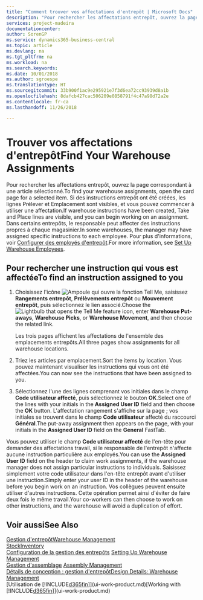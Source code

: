 ```yaml
---
title: "Comment trouver vos affectations d'entrepôt | Microsoft Docs"
description: "Pour rechercher les affectations entrepôt, ouvrez la page correspondant à une article sélectionné. Si des instructions entrepôt ont été créées, les lignes Prélever et Emplacement sont visibles, et vous pouvez commencer à utiliser une affectation. Dans certains entrepôts, le responsable peut affecter des instructions propres à chaque magasinier."
services: project-madeira
documentationcenter: 
author: SorenGP
ms.service: dynamics365-business-central
ms.topic: article
ms.devlang: na
ms.tgt_pltfrm: na
ms.workload: na
ms.search.keywords: 
ms.date: 10/01/2018
ms.author: sgroespe
ms.translationtype: HT
ms.sourcegitcommit: 33b900f1ac9e295921e7f3d6ea72cc93939d8a1b
ms.openlocfilehash: 8dafcb427cac506209e0858791f4c47a98d72a2e
ms.contentlocale: fr-ca
ms.lasthandoff: 11/26/2018

---
```

# <a name="find-your-warehouse-assignments"></a><span data-ttu-id="a8353-105">Trouver vos affectations d'entrepôt</span><span class="sxs-lookup"><span data-stu-id="a8353-105">Find Your Warehouse Assignments</span></span>
<span data-ttu-id="a8353-106">Pour rechercher les affectations entrepôt, ouvrez la page correspondant à une article sélectionné.</span><span class="sxs-lookup"><span data-stu-id="a8353-106">To find your warehouse assignments, open the card page for a selected item.</span></span> <span data-ttu-id="a8353-107">Si des instructions entrepôt ont été créées, les lignes Prélever et Emplacement sont visibles, et vous pouvez commencer à utiliser une affectation.</span><span class="sxs-lookup"><span data-stu-id="a8353-107">If warehouse instructions have been created, Take and Place lines are visible, and you can begin working on an assignment.</span></span> <span data-ttu-id="a8353-108">Dans certains entrepôts, le responsable peut affecter des instructions propres à chaque magasinier.</span><span class="sxs-lookup"><span data-stu-id="a8353-108">In some warehouses, the manager may have assigned specific instructions to each employee.</span></span> <span data-ttu-id="a8353-109">Pour plus d'informations, voir [Configurer des employés d'entrepôt](warehouse-how-to-set-up-warehouse-employees.md).</span><span class="sxs-lookup"><span data-stu-id="a8353-109">For more information, see [Set Up Warehouse Employees](warehouse-how-to-set-up-warehouse-employees.md).</span></span>

## <a name="to-find-an-instruction-assigned-to-you"></a><span data-ttu-id="a8353-110">Pour rechercher une instruction qui vous est affectée</span><span class="sxs-lookup"><span data-stu-id="a8353-110">To find an instruction assigned to you</span></span>  
1.  <span data-ttu-id="a8353-111">Choisissez l'icône ![Ampoule qui ouvre la fonction Tell Me](media/ui-search/search_small.png "Dites-moi ce que vous voulez faire"), saisissez **Rangements entrepôt**, **Prélèvements entrepôt** ou **Mouvement entrepôt**, puis sélectionnez le lien associé.</span><span class="sxs-lookup"><span data-stu-id="a8353-111">Choose the ![Lightbulb that opens the Tell Me feature](media/ui-search/search_small.png "Tell me what you want to do") icon, enter **Warehouse Put-aways**, **Warehouse Picks**, or **Warehouse Movement**, and then choose the related link.</span></span>

    <span data-ttu-id="a8353-112">Les trois pages affichent les affectations de l'ensemble des emplacements entrepôts.</span><span class="sxs-lookup"><span data-stu-id="a8353-112">All three pages show assignments for all warehouse locations.</span></span>  

2. <span data-ttu-id="a8353-113">Triez les articles par emplacement.</span><span class="sxs-lookup"><span data-stu-id="a8353-113">Sort the items by location.</span></span> <span data-ttu-id="a8353-114">Vous pouvez maintenant visualiser les instructions qui vous ont été affectées.</span><span class="sxs-lookup"><span data-stu-id="a8353-114">You can now see the instructions that have been assigned to you.</span></span>  
3. <span data-ttu-id="a8353-115">Sélectionnez l'une des lignes comprenant vos initiales dans le champ **Code utilisateur affecté**, puis sélectionnez le bouton **OK**.</span><span class="sxs-lookup"><span data-stu-id="a8353-115">Select one of the lines with your initials in the **Assigned User ID** field and then choose the **OK** button.</span></span> <span data-ttu-id="a8353-116">L'affectation rangement s'affiche sur la page ; vos initiales se trouvent dans le champ **Code utilisateur** affecté du raccourci **Général**.</span><span class="sxs-lookup"><span data-stu-id="a8353-116">The put-away assignment then appears on the page, with your initials in the **Assigned User ID** field on the **General** FastTab.</span></span>  

<span data-ttu-id="a8353-117">Vous pouvez utiliser le champ **Code utilisateur affecté** de l'en-tête pour demander des affectations travail, si le responsable de l'entrepôt n'affecte aucune instruction particulière aux employés.</span><span class="sxs-lookup"><span data-stu-id="a8353-117">You can use the **Assigned User ID** field on the header to claim work assignments, if the warehouse manager does not assign particular instructions to individuals.</span></span> <span data-ttu-id="a8353-118">Saisissez simplement votre code utilisateur dans l'en-tête entrepôt avant d'utiliser une instruction.</span><span class="sxs-lookup"><span data-stu-id="a8353-118">Simply enter your user ID in the header of the warehouse before you begin work on an instruction.</span></span> <span data-ttu-id="a8353-119">Vos collègues peuvent ensuite utiliser d'autres instructions. Cette opération permet ainsi d'éviter de faire deux fois le même travail.</span><span class="sxs-lookup"><span data-stu-id="a8353-119">Your co-workers can then choose to work on other instructions, and the warehouse will avoid a duplication of effort.</span></span>  

## <a name="see-also"></a><span data-ttu-id="a8353-120">Voir aussi</span><span class="sxs-lookup"><span data-stu-id="a8353-120">See Also</span></span>  
[<span data-ttu-id="a8353-121">Gestion d'entrepôt</span><span class="sxs-lookup"><span data-stu-id="a8353-121">Warehouse Management</span></span>](warehouse-manage-warehouse.md)  
[<span data-ttu-id="a8353-122">Stock</span><span class="sxs-lookup"><span data-stu-id="a8353-122">Inventory</span></span>](inventory-manage-inventory.md)  
<span data-ttu-id="a8353-123">[Configuration de la gestion des entrepôts](warehouse-setup-warehouse.md)   </span><span class="sxs-lookup"><span data-stu-id="a8353-123">[Setting Up Warehouse Management](warehouse-setup-warehouse.md)   </span></span>  
<span data-ttu-id="a8353-124">[Gestion d'assemblage](assembly-assemble-items.md)  </span><span class="sxs-lookup"><span data-stu-id="a8353-124">[Assembly Management](assembly-assemble-items.md)  </span></span>  
[<span data-ttu-id="a8353-125">Détails de conception : gestion d'entrepôt</span><span class="sxs-lookup"><span data-stu-id="a8353-125">Design Details: Warehouse Management</span></span>](design-details-warehouse-management.md)  
<span data-ttu-id="a8353-126">[Utilisation de [!INCLUDE[d365fin](includes/d365fin_md.md)]](ui-work-product.md)</span><span class="sxs-lookup"><span data-stu-id="a8353-126">[Working with [!INCLUDE[d365fin](includes/d365fin_md.md)]](ui-work-product.md)</span></span> 

